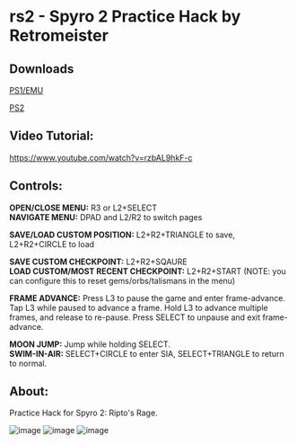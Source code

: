 # rs2 - Spyro 2 Practice Hack by Retromeister
## Downloads
[PS1/EMU](https://github.com/retro-git/rs2/releases/download/v1.0/spyro2_rs2_1.0-ps1.zip)

[PS2](https://github.com/retro-git/rs2/releases/download/v1.0/spyro2_rs2_1.0-ps2.zip)

## Video Tutorial:
https://www.youtube.com/watch?v=rzbAL9hkF-c

## Controls:
**OPEN/CLOSE MENU:** R3 or L2+SELECT\
**NAVIGATE MENU:** DPAD and L2/R2 to switch pages

**SAVE/LOAD CUSTOM POSITION:** L2+R2+TRIANGLE to save, L2+R2+CIRCLE to load

**SAVE CUSTOM CHECKPOINT:** L2+R2+SQAURE\
**LOAD CUSTOM/MOST RECENT CHECKPOINT:** L2+R2+START (NOTE: you can configure this to reset gems/orbs/talismans in the menu)

**FRAME ADVANCE:** Press L3 to pause the game and enter frame-advance. Tap L3 while paused to advance a frame. Hold L3 to advance multiple frames, and release to re-pause. Press SELECT to unpause and exit frame-advance.

**MOON JUMP:** Jump while holding SELECT.\
**SWIM-IN-AIR:** SELECT+CIRCLE to enter SIA, SELECT+TRIANGLE to return to normal.

## About:
Practice Hack for Spyro 2: Ripto's Rage.

![image](https://user-images.githubusercontent.com/43223593/187248557-94a84975-9055-4912-8724-ec1619c22799.png)
![image](https://user-images.githubusercontent.com/43223593/187282905-2fdaec79-1161-42db-b895-7c094f19f11d.png)
![image](https://user-images.githubusercontent.com/43223593/187282978-f106013a-0a2c-4cb9-ae58-fa6c004761c5.png)
